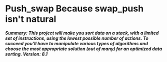 # Push_swap Because swap_push isn't natural

***Summary:
This project will make you sort data on a stack, with a limited set of instructions, using
the lowest possible number of actions. To succeed you’ll have to manipulate various
types of algorithms and choose the most appropriate solution (out of many) for an
optimized data sorting.
Version: 8.1***

